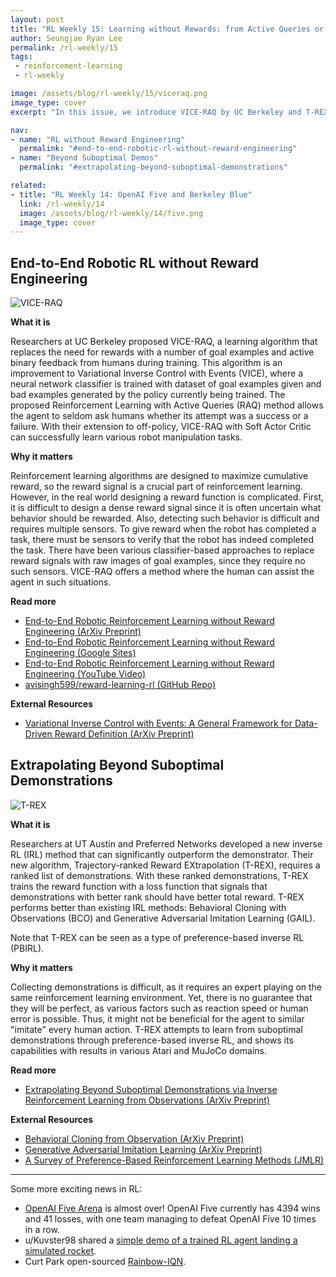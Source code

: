```yaml
---
layout: post
title: "RL Weekly 15: Learning without Rewards: from Active Queries or Suboptimal Demonstrations"
author: Seungjae Ryan Lee
permalink: /rl-weekly/15
tags:
 - reinforcement-learning
 - rl-weekly

image: /assets/blog/rl-weekly/15/viceraq.png
image_type: cover
excerpt: "In this issue, we introduce VICE-RAQ by UC Berkeley and T-REX by UT Austin and Preferred Networks. VICE-RAQ trains a classifier to infer rewards from goal examples and active querying. T-REX learns reward functions from suboptimal demonstrations ranked by humans."

nav:
- name: "RL without Reward Engineering"
  permalink: "#end-to-end-robotic-rl-without-reward-engineering"
- name: "Beyond Suboptimal Demos"
  permalink: "#extrapolating-beyond-suboptimal-demonstrations"

related:
- title: "RL Weekly 14: OpenAI Five and Berkeley Blue"
  link: /rl-weekly/14
  image: /assets/blog/rl-weekly/14/five.png
  image_type: cover
---
```



## End-to-End Robotic RL without Reward Engineering

<div class="w60" style="margin: 10px auto;">
  <img src="{{ absolute_url }}/assets/blog/rl-weekly/15/viceraq.png" alt="VICE-RAQ">
</div>

**What it is**

Researchers at UC Berkeley proposed VICE-RAQ, a learning algorithm that replaces the need for rewards with a number of goal examples and active binary feedback from humans during training. This algorithm is an improvement to Variational Inverse Control with Events (VICE), where a neural network classifier is trained with dataset of goal examples given and bad examples generated by the policy currently being trained. The proposed Reinforcement Learning with Active Queries (RAQ) method allows the agent to seldom ask humans whether its attempt was a success or a failure. With their extension to off-policy, VICE-RAQ with Soft Actor Critic can successfully learn various robot manipulation tasks.

**Why it matters**

Reinforcement learning algorithms are designed to maximize cumulative reward, so the reward signal is a crucial part of reinforcement learning. However, in the real world designing a reward function is complicated. First, it is difficult to design a dense reward signal since it is often uncertain what behavior should be rewarded. Also, detecting such behavior is difficult and requires multiple sensors. To give reward when the robot has completed a task, there must be sensors to verify that the robot has indeed completed the task. There have been various classifier-based approaches to replace reward signals with raw images of goal examples, since they require no such sensors. VICE-RAQ offers a method where the human can assist the agent in such situations.

**Read more**

- [End-to-End Robotic Reinforcement Learning without Reward Engineering (ArXiv Preprint)](https://arxiv.org/abs/1904.07854)
- [End-to-End Robotic Reinforcement Learning without Reward Engineering (Google Sites)](https://sites.google.com/view/reward-learning-rl/)
- [End-to-End Robotic Reinforcement Learning without Reward Engineering (YouTube Video)](https://www.youtube.com/watch?v=9pWJzb4G-CA)
- [avisingh599/reward-learning-rl (GitHub Repo)](https://github.com/avisingh599/reward-learning-rl)

**External Resources**

- [Variational Inverse Control with Events: A General Framework for Data-Driven Reward Definition (ArXiv Preprint)](https://arxiv.org/abs/1805.11686)

## Extrapolating Beyond Suboptimal Demonstrations

<div class="w60" style="margin: 10px auto;">
  <img src="{{ absolute_url }}/assets/blog/rl-weekly/15/trex.png" alt="T-REX">
</div>

**What it is**

Researchers at UT Austin and Preferred Networks developed a new inverse RL (IRL) method that can significantly outperform the demonstrator. Their new algorithm, Trajectory-ranked Reward EXtrapolation (T-REX), requires a ranked list of demonstrations. With these ranked demonstrations, T-REX trains the reward function with a loss function that signals that demonstrations with better rank should have better total reward. T-REX performs better than existing IRL methods: Behavioral Cloning with Observations (BCO) and Generative Adversarial Imitation Learning (GAIL).

Note that T-REX can be seen as a type of preference-based inverse RL (PBIRL).

**Why it matters**

Collecting demonstrations is difficult, as it requires an expert playing on the same reinforcement learning environment. Yet, there is no guarantee that they will be perfect, as various factors such as reaction speed or human error is possible. Thus, it might not be beneficial for the agent to similar "imitate" every human action. T-REX attempts to learn from suboptimal demonstrations through preference-based inverse RL, and shows its capabilities with  results in various Atari and MuJoCo domains.


**Read more**

- [Extrapolating Beyond Suboptimal Demonstrations via Inverse Reinforcement Learning from Observations (ArXiv Preprint)](https://arxiv.org/abs/1904.06387)

**External Resources**

- [Behavioral Cloning from Observation (ArXiv Preprint)](https://arxiv.org/abs/1805.01954)
- [Generative Adversarial Imitation Learning (ArXiv Preprint)](https://arxiv.org/abs/1606.03476)
- [A Survey of Preference-Based Reinforcement Learning Methods (JMLR)](http://jmlr.org/papers/v18/16-634.html)

---

Some more exciting news in RL:

- [OpenAI Five Arena](https://arena.openai.com/#/results) is almost over! OpenAI Five currently has 4394 wins and 41 losses, with one team managing to defeat OpenAI Five 10 times in a row.
- u/Kuvster98 shared a [simple demo of a trained RL agent landing a simulated rocket](https://1329d3ec-452a-48f4-8599-2f1102f4bdbb.htmlpasta.com/).
- Curt Park open-sourced [Rainbow-IQN](https://www.reddit.com/r/MachineLearning/comments/bewcp6/p_rainbowiqn_that_reaches_the_perfect_score_21_on/).
